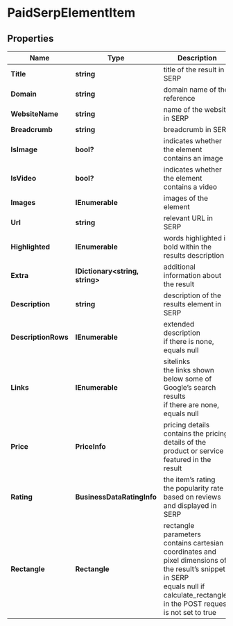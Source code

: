 # PaidSerpElementItem


## Properties

| Name | Type | Description | Notes |
|------------ | ------------- | ------------- | -------------|
**Title** | **string** | title of the result in SERP |[optional]|
**Domain** | **string** | domain name of the reference |[optional]|
**WebsiteName** | **string** | name of the website in SERP |[optional]|
**Breadcrumb** | **string** | breadcrumb in SERP |[optional]|
**IsImage** | **bool?** | indicates whether the element contains an image |[optional]|
**IsVideo** | **bool?** | indicates whether the element contains a video |[optional]|
**Images** | **IEnumerable<ImagesElement>** | images of the element |[optional]|
**Url** | **string** | relevant URL in SERP |[optional]|
**Highlighted** | **IEnumerable<string>** | words highlighted in bold within the results description |[optional]|
**Extra** | **IDictionary<string, string>** | additional information about the result |[optional]|
**Description** | **string** | description of the results element in SERP |[optional]|
**DescriptionRows** | **IEnumerable<string>** | extended description<br>if there is none, equals null |[optional]|
**Links** | **IEnumerable<AdLinkElement>** | sitelinks<br>the links shown below some of Google’s search results<br>if there are none, equals null |[optional]|
**Price** | **PriceInfo** | pricing details<br>contains the pricing details of the product or service featured in the result |[optional]|
**Rating** | **BusinessDataRatingInfo** | the item’s rating <br>the popularity rate based on reviews and displayed in SERP |[optional]|
**Rectangle** | **Rectangle** | rectangle parameters<br>contains cartesian coordinates and pixel dimensions of the result’s snippet in SERP<br>equals null if calculate_rectangles in the POST request is not set to true |[optional]|